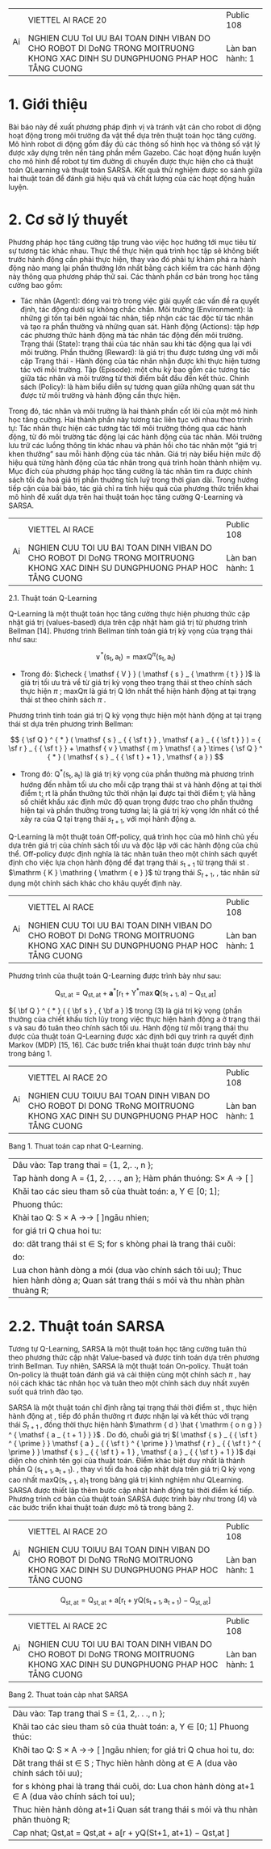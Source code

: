 <table><tr><td rowspan=2 colspan=1>Ai</td><td rowspan=1 colspan=1>VIETTEL AI RACE           20</td><td rowspan=1 colspan=1>Public 108</td></tr><tr><td rowspan=1 colspan=1>NGHIEN CUU ToI UU BAI TOAN DINH VIBAN DO CHO ROBOT DI DoNG TRONG MOITRUONG KHONG XAC DINH SU DUNGPHUONG PHAP HOC TÅNG CUONG</td><td rowspan=1 colspan=1>Làn ban hành: 1</td></tr></table>

# 1. Giới thiệu

Bài báo này đề xuất phương pháp định vị và tránh vật cản cho robot di động hoạt động trong môi trường đa vật thể dựa trên thuật toán học tăng cường. Mô hình robot di động gồm đầy đủ các thông số hình học và thông số vật lý được xây dựng trên nền tảng phần mềm Gazebo. Các hoạt động huấn luyện cho mô hình để robot tự tìm đường di chuyển được thực hiện cho cả thuật toán QLearning và thuật toán SARSA. Kết quả thử nghiệm được so sánh giữa hai thuật toán để đánh giá hiệu quả và chất lượng của các hoạt động huấn luyện.

# 2. Cơ sở lý thuyết

Phương pháp học tăng cường tập trung vào việc học hướng tới mục tiêu từ sự tương tác khác nhau. Thực thể thực hiện quá trình học tập sẽ không biết trước hành động cần phải thực hiện, thay vào đó phải tự khám phá ra hành động nào mang lại phần thưởng lớn nhất bằng cách kiểm tra các hành động này thông qua phương pháp thử sai. Các thành phần cơ bản trong học tăng cường bao gồm:

- Tác nhân (Agent): đóng vai trò trong việc giải quyết các vấn đề ra quyết định, tác động dưới sự không chắc chắn. Môi trường (Environment): là những gì tồn tại bên ngoài tác nhân, tiếp nhận các tác độc từ tác nhân và tạo ra phần thưởng và những quan sát. Hành động (Actions): tập hợp các phương thức hành động mà tác nhân tác động đến môi trường. Trạng thái (State): trạng thái của tác nhân sau khi tác động qua lại với môi trường. Phần thưởng (Reward): là giá trị thu được tương ứng với mỗi cặp Trạng thái - Hành động của tác nhân nhận được khi thực hiện tương tác với môi trường. Tập (Episode): một chu kỳ bao gồm các tương tác giữa tác nhân và môi trường từ thời điểm bắt đầu đến kết thúc. Chính sách (Policy): là hàm biểu diễn sự tương quan giữa những quan sát thu được từ môi trường và hành động cần thực hiện.

Trong đó, tác nhân và môi trường là hai thành phần cốt lõi của một mô hình học tăng cường. Hai thành phần này tương tác liên tục với nhau theo trình tự: Tác nhân thực hiện các tương tác tới môi trường thông qua các hành động, từ đó môi trường tác động lại các hành động của tác nhân. Môi trường lưu trữ các luồng thông tin khác nhau và phản hồi cho tác nhân một “giá trị khen thưởng” sau mỗi hành động của tác nhân. Giá trị này biểu hiện mức độ hiệu quả từng hành động của tác nhân trong quá trình hoàn thành nhiệm vụ. Mục đích của phương pháp học tăng cường là tác nhân tìm ra được chính sách tối đa hoá giá trị phần thưởng tích luỹ trong thời gian dài. Trong hướng tiếp cận của bài báo, tác giả chỉ ra tính hiệu quả của phương thức triển khai mô hình đề xuất dựa trên hai thuật toán học tăng cường Q-Learning và SARSA.

<table><tr><td rowspan=2 colspan=1>Ai</td><td rowspan=1 colspan=1>VIETTEL AI RACE</td><td rowspan=1 colspan=1>Public 108</td></tr><tr><td rowspan=1 colspan=1>NGHIEN CUU TOI UU BAI TOAN DINH VIBAN DO CHO ROBOT DI DoNG TRONG MOITRUONG KHONG XAC DINH SU DUNGPHUONG PHAP HOC TÅNG CUONG</td><td rowspan=1 colspan=1>Làn ban hành: 1</td></tr></table>

2.1. Thuật toán Q-Learning

Q-Learning là một thuật toán học tăng cường thực hiện phương thức cập nhật giá trị (values-based) dựa trên cập nhật hàm giá trị từ phương trình Bellman [14]. Phương trình Bellman tính toán giá trị kỳ vọng của trạng thái như sau:

$$
\vee ^ { * } ( \mathsf { s } _ { \mathrm { t } } , \mathsf { a } _ { \mathrm { t } } ) = \mathsf { m a x Q } ^ { \pi } ( \mathsf { s } _ { \mathrm { t } } , \mathsf { a } _ { \mathrm { t } } )
$$

- Trong đó: $\check { \mathsf { V } } ( \mathsf { s } _ { \mathrm { t } } )$ là giá trị tối ưu trả về từ giá trị kỳ vọng theo trạng thái st theo chính sách thực hiện $\pi$ ; maxQπ là giá trị Q lớn nhất thể hiện hành động at tại trạng thái st theo chính sách $\pi$ .

Phương trình tính toán giá trị Q kỳ vọng thực hiện một hành động at tại trạng thái st dựa trên phương trình Bellman:

$$
{ \sf Q } ^ { * } ( \mathsf { s } _ { { \sf t } } , \mathsf { a } _ { { \sf t } } ) = { \sf r } _ { { \sf t } } + \mathsf { v } \mathsf { m } \mathsf { a } \times { \sf Q } ^ { * } ( \mathsf { s } _ { { \sf t } + 1 } , \mathsf { a } )
$$

- Trong đó: $\mathsf { Q } ^ { * } ( \mathsf { s } _ { \mathrm { t } } , \mathsf { a } _ { \mathrm { t } } )$ là giá trị kỳ vọng của phần thưởng mà phương trình hướng đến nhằm tối ưu cho mỗi cặp trạng thái st và hành động at tại thời điểm t; rt là phần thưởng tức thời nhận lại được tại thời điểm t; γlà hằng số chiết khấu xác định mức độ quan trọng được trao cho phần thưởng hiện tại và phần thưởng trong tương lai; là giá trị kỳ vọng lớn nhất có thể xảy ra của Q tại trạng thái $s _ { t + 1 } ,$ với mọi hành động a.

Q-Learning là một thuật toán Off-policy, quá trình học của mô hình chủ yếu dựa trên giá trị của chính sách tối ưu và độc lập với các hành động của chủ thể. Off-policy được định nghĩa là tác nhân tuân theo một chính sách quyết định cho việc lựa chọn hành động để đạt trạng thái $s _ { \mathrm { t } + 1 }$ từ trạng thái st . $\mathrm { K } \mathring { \mathrm { e } }$ từ trạng thái $S _ { t + 1 } ,$ , tác nhân sử dụng một chính sách khác cho khâu quyết định này.

<table><tr><td rowspan=2 colspan=1>Ai</td><td rowspan=1 colspan=1>VIETTEL AI RACE</td><td rowspan=1 colspan=1>Public 108</td></tr><tr><td rowspan=1 colspan=1>NGHIEN CUU TOI UU BAI TOAN DINH VIBAN DO CHO ROBOT DI DoNG TRONG MOITRUONG KHONG XAC DINH SU DUNGPHUONG PHAP HOC TÅNG CUONG</td><td rowspan=1 colspan=1>Làn ban hành: 1</td></tr></table>

Phương trình của thuật toán Q-Learning được trình bày như sau:

$$
\mathrm { Q } _ { \mathrm { s t , a t } } = \mathrm { Q } _ { \mathrm { s t , a t } } + \mathbf { a } ^ { * } \left[ \mathsf { r } _ { \mathrm { t } } + \mathsf { Y } ^ { * } \operatorname* { m a x } \mathbf { Q } ( \mathsf { s } _ { \mathrm { t } + 1 } , \mathsf { a } ) - \mathsf { Q } _ { \mathrm { s t , a t } } \right]
$$

${ \bf Q } ^ { * } ( { \bf s } , { \bf a } )$ trong (3) là giá trị kỳ vọng (phần thưởng của chiết khấu tích lũy trong việc thực hiện hành động a ở trạng thái s và sau đó tuân theo chính sách tối ưu. Hành động từ mỗi trạng thái thu được của thuật toán Q-Learning được xác định bởi quy trình ra quyết định Markov (MDP) [15, 16]. Các bước triển khai thuật toán được trình bày như trong bảng 1.

<table><tr><td rowspan=2 colspan=1>Ai</td><td rowspan=1 colspan=1>VIETTEL AI RACE          2O</td><td rowspan=1 colspan=1>Public 108</td></tr><tr><td rowspan=1 colspan=1>NGHIEN CUU TOIUU BAI TOAN DINH VIBAN DO CHO ROBOT DI DONG TRoNG MOITRUONG KHONG XAC DINH SU DUNGPHUONG PHAP HOC TÅNG CUONG</td><td rowspan=1 colspan=1>Làn ban hành: 1</td></tr></table>

Bang 1. Thuat toán cap nhat Q-Learning.   

<table><tr><td>Dâu vào: Tap trang thai  = {1, 2,. ., n };</td></tr><tr><td>Tap hành dong A = {1, 2, . . ., an }; Hàm phán thuóng: S× A → [ ]</td></tr><tr><td>Khǎi tao các sieu tham sǒ cùa thuàt toán: a, Y ∈ [0; 1];</td></tr><tr><td>Phuong thúc:</td></tr><tr><td>Khài tao Q: S × A →→ [ ]ngāu nhien;</td></tr><tr><td>for giá tri Q chua hoi tu:</td></tr><tr><td>do: dǎt trang thái st ∈ S; for s khòng phai là trang thái cuǒi:</td></tr><tr><td>do:</td></tr><tr><td>Lua chon hành dòng a mói (dua vào chính sách tǒi uu); Thuc hien hành dòng a; Quan sát trang thái s mói và thu nhàn phàn thuàng R;</td></tr></table>

# 2.2. Thuật toán SARSA

Tương tự Q-Learning, SARSA là một thuật toán học tăng cường tuân thủ theo phương thức cập nhật Value-based và được tính toán dựa trên phương trình Bellman. Tuy nhiên, SARSA là một thuật toán On-policy. Thuật toán On-policy là thuật toán đánh giá và cải thiện cùng một chính sách $\pi$ , hay nói cách khác tác nhân học và tuân theo một chính sách duy nhất xuyên suốt quá trình đào tạo.

SARSA là một thuật toán chỉ định rằng tại trạng thái thời điểm st , thực hiện hành động at , tiếp đó phần thưởng rt được nhận lại và kết thúc với trạng thái $S _ { t + 1 }$ , đồng thời thực hiện hành $\mathrm { d } \hat { \mathrm { o n g } } ^ { \mathsf { a _ { t + 1 } } }$ . Do đó, chuỗi giá trị $( \mathsf { s } _ { { \sf t } ^ { \prime } } \mathsf { a } _ { { \sf t } ^ { \prime } } \mathsf { r } _ { { \sf t } ^ { \prime } } \mathsf { s } _ { { \sf t } + 1 } , \mathsf { a } _ { { \sf t } + 1 } )$ đại diện cho chính tên gọi của thuật toán. Điểm khác biệt duy nhất là thành phần $\textsf { Q } ( \mathsf { s } _ { \mathsf { t } + 1 } , \mathsf { a } _ { \mathsf { t } + 1 } ) .$ , thay vì tối đa hoá cập nhật dựa trên giá trị Q kỳ vọng cao nhất $\mathsf { m a x Q } ( \mathsf { s } _ { \mathsf { t } + 1 } , \mathsf { a } ) _ { 1 }$ trong bảng giá trị kinh nghiệm như QLearning. SARSA được thiết lập thêm bước cập nhật hành động tại thời điểm kế tiếp. Phương trình cơ bản của thuật toán SARSA được trình bày như trong (4) và các bước triển khai thuật toán được mô tả trong bảng 2.

<table><tr><td rowspan=2 colspan=1>Ai</td><td rowspan=1 colspan=1>VIETTEL AI RACE          2O</td><td rowspan=1 colspan=1>Public 108</td></tr><tr><td rowspan=1 colspan=1>NGHIEN CUU TOIUU BAI TOAN DINH VIBAN DO CHO ROBOT DI DoNG TRoNG MOITRUONG KHONG XAC DINH SU DUNGPHUONG PHAP HOC TÅNG CUONG</td><td rowspan=1 colspan=1>Làn ban hành: 1</td></tr></table>

$$
\mathrm { Q } _ { \mathrm { s t , a t } } = \mathrm { Q } _ { \mathrm { s t , a t } } + \mathsf { a } [ \mathsf { r } _ { \mathrm { t } } + \mathsf { y Q } ( \mathsf { s } _ { \mathrm { t + 1 } } , \mathsf { a } _ { \mathrm { t + 1 } } ) - \mathsf { Q } _ { \mathrm { s t , a t } } ]
$$

<table><tr><td rowspan=2 colspan=1>Ai</td><td rowspan=1 colspan=1>VIETTEL AI RACE          2C</td><td rowspan=1 colspan=1>Public 108</td></tr><tr><td rowspan=1 colspan=1>NGHIEN CUU TOI UU BAI TOAN DINH VIBAN DO CHO ROBOT DI DoNG TRONG MOITRUONG KHONG XAC DINH SU DUNGPHUONG PHAP HOC TÅNG CUONG</td><td rowspan=1 colspan=1>Làn ban hành: 1</td></tr></table>

Bang 2. Thuat toán càp nhat SARSA   

<table><tr><td>Dàu vào: Tap trang thai S =  {1, 2,. . ., n };</td></tr><tr><td>Khǎi tao các sieu tham sō cúa thuàt toán: a, Y ∈ [0; 1] Phuong thúc:</td></tr><tr><td>Kh∂i tao Q: S × A →→ [ ]ngāu nhien; for giá tri Q chua hoi tu, do:</td></tr><tr><td>Dǎt trang thái st ∈ S ; Thyc hièn hành dòng at ∈ A (dua vào chính sách tǒi uu);</td></tr><tr><td>for s khòng phai là trang thái cuǒi, do: Lua chon hành dòng at+1 ∈ A (dua vào chính sách toi uu);</td></tr><tr><td>Thuc hièn hành dòng at+1i Quan sát trang thái s mói và thu nhàn phǎn thuòng R;</td></tr><tr><td>Cap nhat; Qst,at = Qst,at + a[r + yQ(St+1, at+1) − Qst,at ]</td></tr></table>